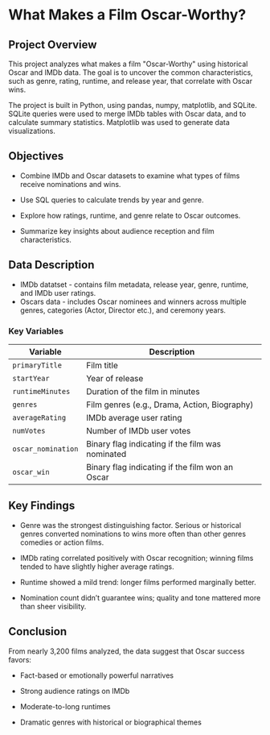 # What Makes a Film Oscar-Worthy?


## Project Overview
This project analyzes what makes a film "Oscar-Worthy" using historical Oscar and IMDb data. The goal is to uncover the common characteristics, such as genre, rating, runtime, and release year, that correlate with Oscar wins.

The project is built in Python, using pandas, numpy, matplotlib, and SQLite. SQLite queries were used to merge IMDb tables with Oscar data, and to calculate summary statistics. Matplotlib was used to generate data visualizations.

## Objectives
- Combine IMDb and Oscar datasets to examine what types of films receive nominations and wins.

- Use SQL queries to calculate trends by year and genre.

- Explore how ratings, runtime, and genre relate to Oscar outcomes.

- Summarize key insights about audience reception and film characteristics.

## Data Description
- IMDb datatset - contains film metadata, release year, genre, runtime, and IMDb user ratings.
- Oscars data - includes Oscar nominees and winners across multiple genres, categories (Actor, Director etc.), and ceremony years.
### Key Variables

| **Variable** | **Description** |
|---------------|-----------------|
| `primaryTitle` | Film title |
| `startYear` | Year of release |
| `runtimeMinutes` | Duration of the film in minutes |
| `genres` | Film genres (e.g., Drama, Action, Biography) |
| `averageRating` | IMDb average user rating |
| `numVotes` | Number of IMDb user votes |
| `oscar_nomination` | Binary flag indicating if the film was nominated |
| `oscar_win` | Binary flag indicating if the film won an Oscar |


## Key Findings 
- Genre was the strongest distinguishing factor. Serious or historical genres converted nominations to wins more often than other genres comedies or action films.

- IMDb rating correlated positively with Oscar recognition; winning films tended to have slightly higher average ratings.

- Runtime showed a mild trend: longer films performed marginally better.

- Nomination count didn’t guarantee wins; quality and tone mattered more than sheer visibility.

## Conclusion 

From nearly 3,200 films analyzed, the data suggest that Oscar success favors:

- Fact-based or emotionally powerful narratives

- Strong audience ratings on IMDb

- Moderate-to-long runtimes

- Dramatic genres with historical or biographical themes
